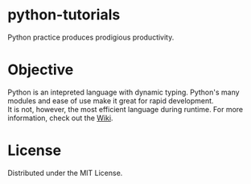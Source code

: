 # python-tutorials
Python practice produces prodigious productivity.

# Objective
Python is an intepreted language with dynamic typing. Python's many modules and ease of use make it great for rapid development.  
It is not, however, the most efficient language during runtime. For more information, check out the [Wiki](../../wiki/).

# License
Distributed under the MIT License.
